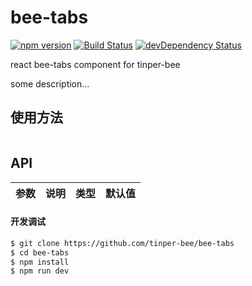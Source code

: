 # bee-tabs
[![npm version](https://img.shields.io/npm/v/bee-tabs.svg)](https://www.npmjs.com/package/bee-tabs)
[![Build Status](https://img.shields.io/travis/tinper-bee/generator-tinper-bee/master.svg)](https://travis-ci.org/tinper-bee/bee-tabs)
[![devDependency Status](https://img.shields.io/david/dev/tinper-bee/bee-tabs.svg)](https://david-dm.org/tinper-bee/bee-tabs#info=devDependencies)


react bee-tabs component for tinper-bee

some description...

## 使用方法

```js

```



## API

|参数|说明|类型|默认值|
|:--|:---:|:--:|---:|

#### 开发调试

```sh
$ git clone https://github.com/tinper-bee/bee-tabs
$ cd bee-tabs
$ npm install
$ npm run dev
```
